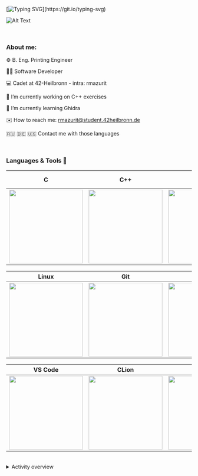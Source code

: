 [![Typing SVG](https://readme-typing-svg.demolab.com?font=Fira+Code&size=18&pause=1000&color=1EB93A&width=435&lines=Two+things+are+infinite%3A;The+universe+and+human+stupidity;...+and+I%E2%80%99m+not+sure+about+the+universe!)](https://git.io/typing-svg)

![Alt Text](https://media.giphy.com/media/WsvLlmmjx9tnmeTPNc/giphy.gif)

<br>

### About me:

⚙️ B. Eng. Printing Engineer

👨‍💻 Software Developer

💻 Cadet at 42-Heilbronn - intra: rmazurit

🤦 I’m currently working on C++ exercises

🤔 I’m currently learning Ghidra

✉️ How to reach me: rmazurit@student.42heilbronn.de 

🇷🇺 🇩🇪 🇺🇸 Contact me with those languages



<br>

### Languages & Tools 💪

|C|C++|Python|Bash|Cisco Network Administration|
|:-:|:-:|:-:|:-:|:-:|
|<img style="width: 200px" src="https://upload.wikimedia.org/wikipedia/commons/thumb/1/18/C_Programming_Language.svg/1200px-C_Programming_Language.svg.png">|<img style="width: 200px" src="https://upload.wikimedia.org/wikipedia/commons/1/18/ISO_C%2B%2B_Logo.svg">|<img style="width: 200px" src="https://media.giphy.com/media/KAq5w47R9rmTuvWOWa/giphy.gif">|<img style="width: 200px" src="https://upload.wikimedia.org/wikipedia/commons/thumb/4/4b/Bash_Logo_Colored.svg/1200px-Bash_Logo_Colored.svg.png">|<img style="width: 200px" src="https://media.giphy.com/media/1msHsbhybB80DJZRoL/giphy.gif">|


|Linux|Git|GitHub|Docker|HTML|VirtualBox|VMware|Boxes|VM Manager|Ghidra|
|:-:|:-:|:-:|:-:|:-:|:-:|:-:|:-:|:-:|:-:|
|<img style="width: 200px" src="https://upload.wikimedia.org/wikipedia/commons/thumb/3/35/Tux.svg/640px-Tux.svg.png">|<img style="width: 200px" src="https://media.giphy.com/media/kH1DBkPNyZPOk0BxrM/giphy.gif">|<img style="width: 200px" src="https://media.giphy.com/media/KzJkzjggfGN5Py6nkT/giphy.gif">|<img style="width: 200px" src="https://i2.wp.com/foxutech.com/wp-content/uploads/2017/03/docker-images-on-local-disk.gif?fit=900%2C600&ssl=1">|<img style="width: 200px" src="https://media.giphy.com/media/QssGEmpkyEOhBCb7e1/giphy.gif">|<img style="width: 200px" src="https://upload.wikimedia.org/wikipedia/commons/d/d5/Virtualbox_logo.png">|<img style="width: 200px" src="https://1000logos.net/wp-content/uploads/2021/05/VMware-logo.png">|<img style="width: 200px" src="https://upload.wikimedia.org/wikipedia/commons/2/2b/GNOME_Boxes_Logo_2018.svg">|<img style="width: 200px" src="https://user-images.githubusercontent.com/88487425/202782687-5c11c28f-8132-4912-ace0-37f0e8a74cde.png">|<img style="width: 200px" src="https://upload.wikimedia.org/wikipedia/commons/a/a3/Ghidra_Logo.png">|


|VS Code|CLion|Pycharm|Arch Linux|Qubes OS|yEd|
|:-:|:-:|:-:|:-:|:-:|:-:|
|<img style="width: 200px" src="https://media.giphy.com/media/IdyAQJVN2kVPNUrojM/giphy.gif">|<img style="width: 200px" src="https://png2.cleanpng.com/sh/532c9a4a9263d65afad299fe49c6f515/L0KzQYm3WMA5N5l3eZH0aYP2gLBuTfNtcZDzRdxudHL1cbr1k71qdqVqhN5yaj3sdLboTfMudZJohAU2YXz3f8foTlKvNaZyh9ZubD5Fvn7ojwl4aaNqReV4ZoT6ccPsk702amdmeqdrZkLnc4KBWL4yPmM7T6k5NUG4Q4SAUck6QWo2UKk9LoDxd1==/kisspng-clion-jetbrains-intellij-idea-c-macos-altova-%C2%AE-umodel-%C2%AE-anyware-softwares-5b6ab5bf2dc188.1626770515337199991874.png">|<img style="width: 200px" src="https://upload.wikimedia.org/wikipedia/commons/1/1d/PyCharm_Icon.svg">|<img style="width: 200px" src="https://user-images.githubusercontent.com/88487425/202785614-38354aa9-769b-4ec4-ba4a-05c0576859f4.png">|<img style="width: 200px" src="https://upload.wikimedia.org/wikipedia/commons/6/61/Qubes_OS_Logo.svg">|<img style="width: 200px" src="https://user-images.githubusercontent.com/88487425/202798827-fc8f7918-cdbd-4005-9a0b-4d94c55a1a29.png">|


<br>


<details>
 <summary> Activity overview </summary>

 <br>
 
![Anurag's GitHub stats](https://github-readme-stats.vercel.app/api?username=FVNRLS&count_private=true&show_icons=true&theme=dracula)

[![Top Langs](https://github-readme-stats.vercel.app/api/top-langs/?username=FVNRLS)](https://github.com/FVNRLS/github-readme-stats)

</details>




